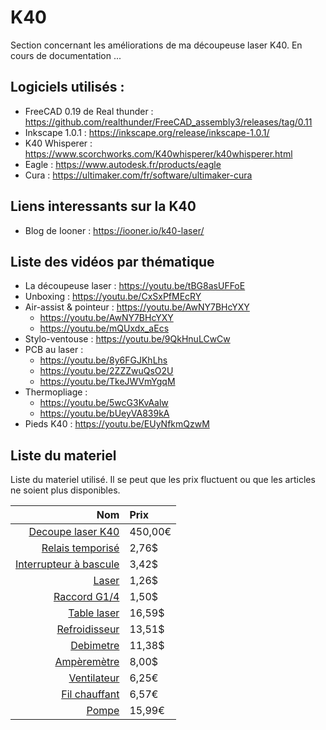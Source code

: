 # K40

Section concernant les améliorations de ma découpeuse laser K40. En cours de documentation ...

## Logiciels utilisés :

- FreeCAD 0.19 de Real thunder : https://github.com/realthunder/FreeCAD_assembly3/releases/tag/0.11
- Inkscape 1.0.1 : https://inkscape.org/release/inkscape-1.0.1/
- K40 Whisperer : https://www.scorchworks.com/K40whisperer/k40whisperer.html
- Eagle : https://www.autodesk.fr/products/eagle
- Cura : https://ultimaker.com/fr/software/ultimaker-cura

## Liens interessants sur la K40

- Blog de Iooner : https://iooner.io/k40-laser/

## Liste des vidéos par thématique

- La découpeuse laser : https://youtu.be/tBG8asUFFoE
- Unboxing : https://youtu.be/CxSxPfMEcRY
- Air-assist & pointeur : https://youtu.be/AwNY7BHcYXY
    - https://youtu.be/AwNY7BHcYXY
    - https://youtu.be/mQUxdx_aEcs
- Stylo-ventouse : https://youtu.be/9QkHnuLCwCw
- PCB au laser :
    - https://youtu.be/8y6FGJKhLhs
    - https://youtu.be/2ZZZwuQsO2U
    - https://youtu.be/TkeJWVmYgqM
- Thermopliage :
    - https://youtu.be/5wcG3KvAalw
    - https://youtu.be/bUeyVA839kA
- Pieds K40 : https://youtu.be/EUyNfkmQzwM

## Liste du materiel

Liste du materiel utilisé. Il se peut que les prix fluctuent ou que les articles ne soient plus disponibles.

| Nom | Prix |
|--:|:--|
| [Decoupe laser K40](https://www.amazon.fr/gp/product/B07S7ZB78P/ref=ppx_yo_dt_b_asin_title_o02_s00?ie=UTF8&psc=1) | 450,00€ |
| [Relais temporisé](https://www.aliexpress.com/item/AC-110V-220V-12V-Digital-Time-Delay-Relay-Dual-LED-Display-Cycle-Timer-Control-Switch-Adjustable/32956193400.html?spm=a2g0s.9042311.0.0.27426c37Mf47Zz) | 2,76$ |
| [Interrupteur à bascule](https://www.aliexpress.com/item/5Pcs-SCI-R13-402A-Round-2Pin-ON-OFF-SPST-2Position-Toggle-Switch-3A-250VAC/32833028230.html?spm=a2g0s.9042311.0.0.27426c37Mf47Zz) | 3,42$ |
| [Laser](https://www.aliexpress.com/item/650nm-5mW-Red-Point-Line-Cross-Laser-Module-Head-Glass-Lens-Focusable-Focus-Adjustable-Laser-Diode/32970959152.html?spm=a2g0s.9042311.0.0.27426c37Mf47Zz) | 1,26$ |
| [Raccord G1/4](https://www.aliexpress.com/item/2-Pcs-G1-4-Water-Cooling-Flexible-Hose-Tubing-Fitting-Connector-for-ID-6-10mm-Soft/32598758079.html?spm=a2g0s.9042311.0.0.27426c37Mf47Zz) | 1,50$ |
| [Table laser](https://www.aliexpress.com/item/Laser-Enquipment-Parts-Honeycomb-Working-Table-For-CO2-Laser-Engraver-Cutting-Machine-Shenhui-SH-K40-Stamp/32603523206.html?spm=a2g0s.9042311.0.0.27426c37Mf47Zz) | 16,59$ |
| [Refroidisseur](https://www.aliexpress.com/item/240mm-10-Tubes-Aluminum-alloy-Computer-Radiator-Water-Cooling-Cooler-For-CPU-Heatsink-Exchanger-CPU-Heat/33058497883.html?spm=a2g0s.9042311.0.0.27426c37Mf47Zz) | 13,51$ |
| [Debimetre](https://www.aliexpress.com/item/LED-Thermometer-3-Way-Flow-Meter-For-Water-Cooling-Liquid-Cooler-System-2-Barbs/32822267913.html?spm=a2g0s.9042311.0.0.27426c37Mf47Zz) | 11,38$ |
| [Ampèremètre](https://www.aliexpress.com/item/DC-Ampere-Meter-30mA-85C17-0-30-milliampere-Amp-Analog-Panel-Meter-Current-Ammeter-Co2-Laser/32602637262.html?spm=a2g0s.9042311.0.0.27426c37Mf47Zz) | 8,00$ |
| [Ventilateur](https://www.amazon.fr/gp/product/B002KTVFTE/ref=ppx_yo_dt_b_asin_title_o03_s00?ie=UTF8&psc=1) | 6,25€ |
| [Fil chauffant](https://www.amazon.fr/gp/product/B01BWAZ5EM/ref=ppx_yo_dt_b_asin_title_o03_s00?ie=UTF8&psc=1) | 6,57€ |
| [Pompe](https://www.amazon.fr/gp/product/B01GH82S9O/ref=ppx_yo_dt_b_asin_title_o04_s00?ie=UTF8&psc=1) | 15,99€ |
